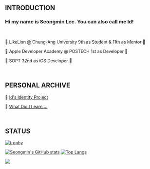 <div align="left">

  ## INTRODUCTION

  ### Hi my name is Seongmin Lee. You can also call me Id!
  
  <br>
  
  🦁 LikeLion @ Chung-Ang University 9th as Student & 11th as Mentor 🦁
  
  🍎 Apple Developer Academy @ POSTECH 1st as Developer 🍏
  
  📱 SOPT 32nd as iOS Developer 📱
  
  <br>

  ## PERSONAL ARCHIVE

  📔 [Id's Identity Project](https://ids-identity-project.tistory.com)

  📖 [What Did I Learn ...](https://github.com/seongmin221/What-Did-I-Learn...)

  <br>
  
  ## STATUS
  
  [![trophy](https://github-profile-trophy.vercel.app/?username=seongmin221&theme=chalk&row=1&column=5)](https://github.com/ryo-ma/github-profile-trophy)
  
  [![Seongmin's GitHub stats](https://github-readme-stats.vercel.app/api?username=seongmin221&theme=algolia)](https://github.com/anuraghazra/github-readme-stats) [![Top Langs](https://github-readme-stats.vercel.app/api/top-langs/?username=seongmin221&theme=algolia&layout=compact)](https://github.com/anuraghazra/github-readme-stats)
  
  

  ![](https://komarev.com/ghpvc/?username=seongmin221&color=green)
  
</div>
  
